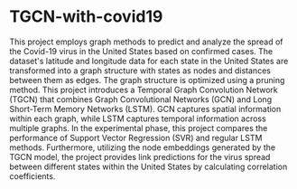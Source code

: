 # TGCN-with-covid19
This project employs graph methods to predict and analyze the spread of the Covid-19 virus in the United States based on confirmed cases. The dataset's latitude and longitude data for each state in the United States are transformed into a graph structure with states as nodes and distances between them as edges. The graph structure is optimized using a pruning method. This project introduces a Temporal Graph Convolution Network (TGCN) that combines Graph Convolutional Networks (GCN) and Long Short-Term Memory Networks (LSTM). GCN captures spatial information within each graph, while LSTM captures temporal information across multiple graphs. In the experimental phase, this project compares the performance of Support Vector Regression (SVR) and regular LSTM methods. Furthermore, utilizing the node embeddings generated by the TGCN model, the project provides link predictions for the virus spread between different states within the United States by calculating correlation coefficients.
